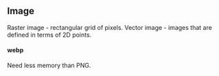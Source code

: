 Image
-

Raster image - rectangular grid of pixels.
Vector image - images that are defined in terms of 2D points.

#### webp

Need less memory than PNG.
